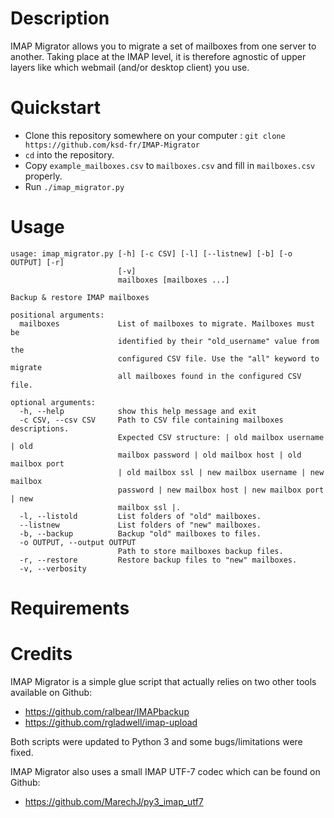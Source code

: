 # Description
IMAP Migrator allows you to migrate a set of mailboxes from one server to another.
Taking place at the IMAP level, it is therefore agnostic of upper layers like which webmail
(and/or desktop client) you use.

# Quickstart
* Clone this repository somewhere on your computer : `git clone https://github.com/ksd-fr/IMAP-Migrator`
* `cd` into the repository.
* Copy `example_mailboxes.csv` to `mailboxes.csv` and fill in `mailboxes.csv` properly.
* Run `./imap_migrator.py`

# Usage
```
usage: imap_migrator.py [-h] [-c CSV] [-l] [--listnew] [-b] [-o OUTPUT] [-r]
                        [-v]
                        mailboxes [mailboxes ...]

Backup & restore IMAP mailboxes

positional arguments:
  mailboxes             List of mailboxes to migrate. Mailboxes must be
                        identified by their "old_username" value from the
                        configured CSV file. Use the "all" keyword to migrate
                        all mailboxes found in the configured CSV file.

optional arguments:
  -h, --help            show this help message and exit
  -c CSV, --csv CSV     Path to CSV file containing mailboxes descriptions.
                        Expected CSV structure: | old mailbox username | old
                        mailbox password | old mailbox host | old mailbox port
                        | old mailbox ssl | new mailbox username | new mailbox
                        password | new mailbox host | new mailbox port | new
                        mailbox ssl |.
  -l, --listold         List folders of "old" mailboxes.
  --listnew             List folders of "new" mailboxes.
  -b, --backup          Backup "old" mailboxes to files.
  -o OUTPUT, --output OUTPUT
                        Path to store mailboxes backup files.
  -r, --restore         Restore backup files to "new" mailboxes.
  -v, --verbosity
```

# Requirements


# Credits
IMAP Migrator is a simple glue script that actually relies on two other tools available
on Github:

* https://github.com/ralbear/IMAPbackup
* https://github.com/rgladwell/imap-upload

Both scripts were updated to Python 3 and some bugs/limitations were fixed.

IMAP Migrator also uses a small IMAP UTF-7 codec which can be found on Github:

* https://github.com/MarechJ/py3_imap_utf7